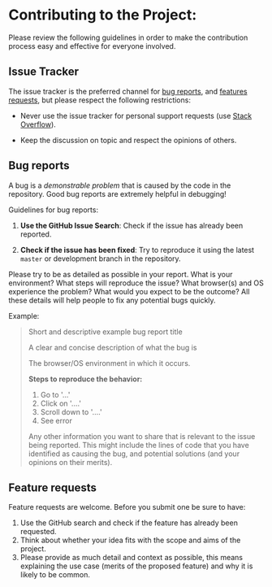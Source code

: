 # Contributing to the Project: 
Please review the following guidelines in order to make the contribution process easy and effective for everyone involved.

## Issue Tracker

The issue tracker is the preferred channel for [bug reports](#bugs), and [features requests](#features), but please respect the following restrictions:

* Never use the issue tracker for personal support requests (use [Stack Overflow](http://stackoverflow.com)).

* Keep the discussion on topic and respect the opinions of others.


<a name="bugs"></a>
## Bug reports

A bug is a _demonstrable problem_ that is caused by the code in the repository. Good bug reports are extremely helpful in debugging!

Guidelines for bug reports:

1. **Use the GitHub Issue Search**: Check if the issue has already been
   reported.

2. **Check if the issue has been fixed**: Try to reproduce it using the
   latest `master` or development branch in the repository.

Please try to be as detailed as possible in your report. What is
your environment? What steps will reproduce the issue? What browser(s) and OS
experience the problem? What would you expect to be the outcome? All these
details will help people to fix any potential bugs quickly.

Example:

> Short and descriptive example bug report title
>
> A clear and concise description of what the bug is
> 
> The browser/OS environment in which it occurs. 
>
> **Steps to reproduce the behavior:**
> 1. Go to '...'
> 2. Click on '....'
> 3. Scroll down to '....'
> 4. See error
>
> Any other information you want to share that is relevant to the issue being
> reported. This might include the lines of code that you have identified as
> causing the bug, and potential solutions (and your opinions on their
> merits).

<a name="features"></a>
## Feature requests

Feature requests are welcome. Before you submit one be sure to have:

1. Use the GitHub search and check if the feature has already been requested.
2. Think about whether your idea fits with the scope and aims of the project.
3. Please provide as much detail and context as possible, this means explaining the use case (merits of the proposed feature) and why it is likely to be common.


